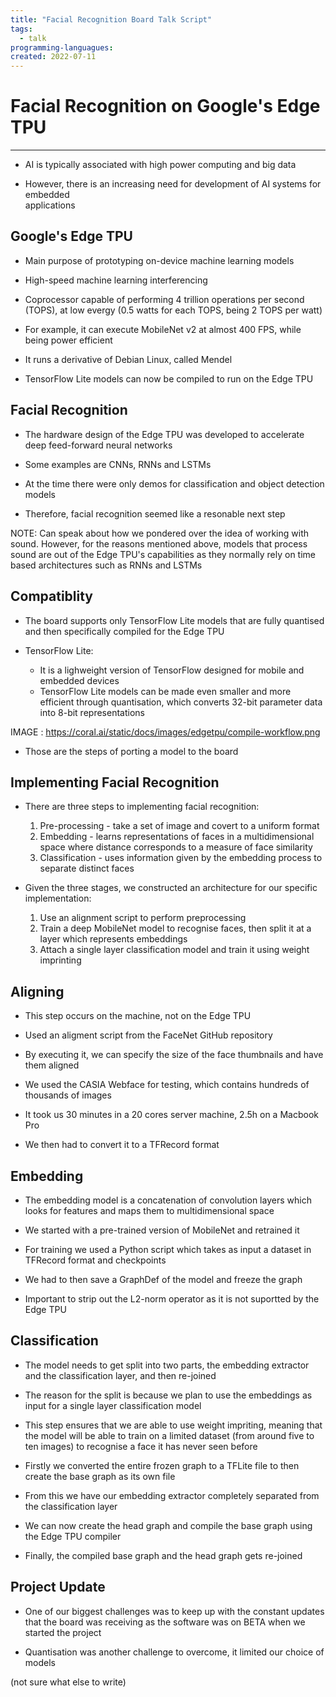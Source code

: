 ```yaml
---
title: "Facial Recognition Board Talk Script"
tags:
  - talk
programming-languagues:
created: 2022-07-11
---
```

# Facial Recognition on Google's Edge TPU
---
* AI is typically associated with high power
  computing and big data
  
* However, there is an increasing need for
  development of AI systems for embedded    
  applications
  
## Google's Edge TPU
* Main purpose of prototyping on-device
  machine learning models
  
* High-speed machine learning interferencing

* Coprocessor capable of performing 4 trillion
  operations per second (TOPS), at low evergy
  (0.5 watts for each TOPS, being 2 TOPS per 
  watt)

* For example, it can execute MobileNet v2
  at almost 400 FPS, while being power efficient
  
* It runs a derivative of Debian Linux, called Mendel
  
* TensorFlow Lite models can now be compiled to run
  on the Edge TPU
  
## Facial Recognition
* The hardware design of the Edge TPU was
  developed to accelerate deep feed-forward
  neural networks
  
* Some examples are CNNs, RNNs and LSTMs

* At the time there were only demos for classification
  and object detection models

* Therefore, facial recognition seemed like a resonable
  next step
  
NOTE: Can speak about how we pondered over the idea
of working with sound. However, for the reasons mentioned
above, models that process sound are out of the Edge TPU's
capabilities as they normally rely on time based architectures
such as RNNs and LSTMs

## Compatiblity
* The board supports only TensorFlow Lite models that are fully
  quantised and then specifically compiled for the Edge TPU
  
* TensorFlow Lite:
    * It is a lighweight version of TensorFlow designed for mobile 
      and embedded devices
    * TensorFlow Lite models can be made even smaller and more
      efficient through quantisation, which converts 32-bit parameter
      data into 8-bit representations

IMAGE : https://coral.ai/static/docs/images/edgetpu/compile-workflow.png

* Those are the steps of porting a model to the board

## Implementing Facial Recognition
* There are three steps to implementing facial recognition:

    1. Pre-processing - take a set of image and covert to a uniform format
    2. Embedding - learns representations of faces in a multidimensional
       space where distance corresponds to a measure of face similarity
    3. Classification - uses information given by the embedding process to
       separate distinct faces
       
* Given the three stages, we constructed an architecture for our specific
  implementation:
  
  1. Use an alignment script to perform preprocessing
  2. Train a deep MobileNet model to recognise faces, then split it at a
     layer which represents embeddings
  3. Attach a single layer classification model and train it using weight
     imprinting
     
## Aligning
* This step occurs on the machine, not on the Edge TPU

* Used an aligment script from the FaceNet GitHub repository

* By executing it, we can specify the size of the face thumbnails and have
  them aligned
  
* We used the CASIA Webface for testing, which contains hundreds of thousands
  of images
  
* It took us 30 minutes in a 20 cores server machine, 2.5h on a Macbook Pro 

* We then had to convert it to a TFRecord format

## Embedding
* The embedding model is a concatenation of convolution layers which looks for
  features and maps them to multidimensional space
  
* We started with a pre-trained version of MobileNet and retrained it

* For training we used a Python script which takes as input a dataset in TFRecord
  format and checkpoints

* We had to then save a GraphDef of the model and freeze the graph

* Important to strip out the L2-norm operator as it is not suportted by the Edge TPU
  
## Classification
* The model needs to get split into two parts, the embedding extractor and the
  classification layer, and then re-joined

* The reason for the split is because we plan to use the embeddings as input for a
  single layer classification model
  
* This step ensures that we are able to use weight impriting, meaning that the model
  will be able to train on a limited dataset (from around five to ten images) to
  recognise a face it has never seen before
  
* Firstly we converted the entire frozen graph to a TFLite file to then create the
  base graph as its own file
  
* From this we have our embedding extractor completely separated from the classification
  layer
  
* We can now create the head graph and compile the base graph using the Edge TPU compiler

* Finally, the compiled base graph and the head graph gets re-joined

## Project Update 
* One of our biggest challenges was to keep up with the constant updates that the board
  was receiving as the software was on BETA when we started the project
  
* Quantisation was another challenge to overcome, it limited our choice of models

(not sure what else to write)